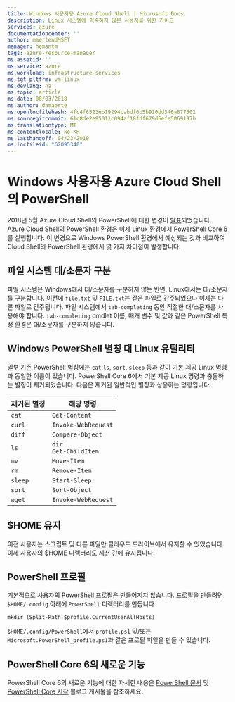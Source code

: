 ```yaml
---
title: Windows 사용자용 Azure Cloud Shell | Microsoft Docs
description: Linux 시스템에 익숙하지 않은 사용자를 위한 가이드
services: azure
documentationcenter: ''
author: maertendMSFT
manager: hemantm
tags: azure-resource-manager
ms.assetid: ''
ms.service: azure
ms.workload: infrastructure-services
ms.tgt_pltfrm: vm-linux
ms.devlang: na
ms.topic: article
ms.date: 08/03/2018
ms.author: damaerte
ms.openlocfilehash: 4fc4f6523eb19294cabdf6b5b910dd346a877502
ms.sourcegitcommit: 61c8de2e95011c094af18fdf679d5efe5069197b
ms.translationtype: MT
ms.contentlocale: ko-KR
ms.lasthandoff: 04/23/2019
ms.locfileid: "62095340"
---
```

# <a name="powershell-in-azure-cloud-shell-for-windows-users"></a>Windows 사용자용 Azure Cloud Shell의 PowerShell

2018년 5월 Azure Cloud Shell의 PowerShell에 대한 변경이 [발표](https://azure.microsoft.com/blog/pscloudshellrefresh/)되었습니다.
Azure Cloud Shell의 PowerShell 환경은 이제 Linux 환경에서 [PowerShell Core 6](https://github.com/powershell/powershell)를 실행합니다.
이 변경으로 Windows PowerShell 환경에서 예상되는 것과 비교하여 Cloud Shell의 PowerShell 환경에서 몇 가지 차이점이 발생합니다.

## <a name="file-system-case-sensitivity"></a>파일 시스템 대/소문자 구분

파일 시스템은 Windows에서 대/소문자를 구분하지 않는 반면, Linux에서는 대/소문자를 구분합니다.
이전에 `file.txt` 및 `FILE.txt`는 같은 파일로 간주되었으나 이제는 다른 파일로 간주됩니다.
파일 시스템에서 `tab-completing` 동안 적절한 대/소문자를 사용해야 합니다.
`tab-completing` cmdlet 이름, 매개 변수 및 값과 같은 PowerShell 특정 환경은 대/소문자를 구분하지 않습니다.

## <a name="windows-powershell-aliases-vs-linux-utilities"></a>Windows PowerShell 별칭 대 Linux 유틸리티

일부 기존 PowerShell 별칭에는 `cat`,`ls`, `sort`, `sleep` 등과 같이 기본 제공 Linux 명령과 동일한 이름이 있습니다. PowerShell Core 6에서 기본 제공 Linux 명령과 충돌하는 별칭이 제거되었습니다.
다음은 제거된 일반적인 별칭과 상응하는 명령입니다.  

|제거된 별칭   |해당 명령   |
|---|---|
|`cat`    | `Get-Content` |
|`curl`   | `Invoke-WebRequest` |
|`diff`   | `Compare-Object` |
|`ls`     | `dir` <br> `Get-ChildItem` |
|`mv`     | `Move-Item`   |
|`rm`     | `Remove-Item` |
|`sleep`  | `Start-Sleep` |
|`sort`   | `Sort-Object` |
|`wget`   | `Invoke-WebRequest` |

## <a name="persisting-home"></a>$HOME 유지

이전 사용자는 스크립트 및 다른 파일만 클라우드 드라이브에서 유지할 수 있었습니다.
이제 사용자의 $HOME 디렉터리도 세션 간에 유지됩니다.

## <a name="powershell-profile"></a>PowerShell 프로필

기본적으로 사용자의 PowerShell 프로필은 만들어지지 않습니다.
프로필을 만들려면 `$HOME/.config` 아래에 `PowerShell` 디렉터리를 만듭니다.

```azurepowershell-interactive
mkdir (Split-Path $profile.CurrentUserAllHosts)
```

`$HOME/.config/PowerShell`에서 `profile.ps1` 및/또는 `Microsoft.PowerShell_profile.ps1`과 같은 프로필 파일을 만들 수 있습니다.

## <a name="whats-new-in-powershell-core-6"></a>PowerShell Core 6의 새로운 기능

PowerShell Core 6의 새로운 기능에 대한 자세한 내용은 [PowerShell 문서](https://docs.microsoft.com/powershell/scripting/whats-new/what-s-new-in-powershell-core-60?view=powershell-6) 및 [PowerShell Core 시작](https://blogs.msdn.microsoft.com/powershell/2017/06/09/getting-started-with-powershell-core-on-windows-mac-and-linux/) 블로그 게시물을 참조하세요.
